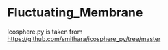 # Fluctuating_Membrane

Icosphere.py is taken from https://github.com/smithara/icosphere_py/tree/master

